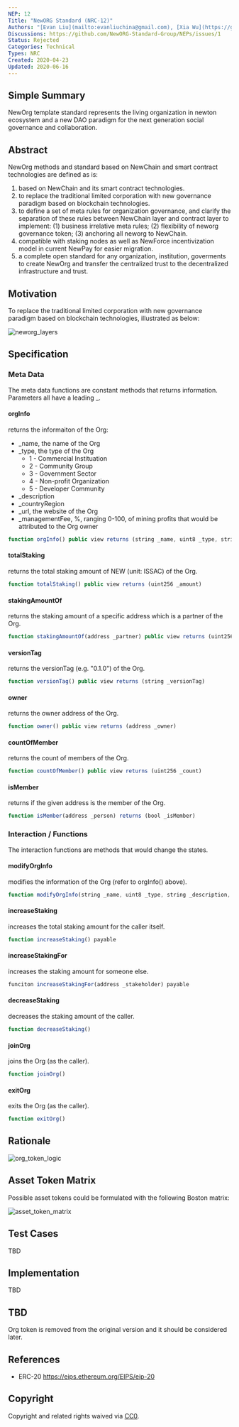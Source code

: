 ```yaml
---
NEP: 12
Title: "NewORG Standard (NRC-12)"
Authors: "[Evan Liu](mailto:evanliuchina@gmail.com), [Xia Wu](https://github.com/xiawu), [Lee Willson](https://github.com/leewillson), [Zhou Xiqiao](https://github.com/zhouxiqiao), [Yong Liu](mailto:liuyong5653@163.com), [Qu Jianwei](https://github.com/i29)"
Discussions: https://github.com/NewORG-Standard-Group/NEPs/issues/1
Status: Rejected
Categories: Technical
Types: NRC
Created: 2020-04-23
Updated: 2020-06-16
---
```


## Simple Summary

NewOrg template standard represents the living organization in newton ecosystem and a new DAO paradigm for the next generation social governance and collaboration.

## Abstract

NewOrg methods and standard based on NewChain and smart contract technologies are defined as is:

1. based on NewChain and its smart contract technologies.
2. to replace the traditional limited corporation with new governance paradigm based on blockchain technologies.
3. to define a set of meta rules for organization governance, and clarify the separation of these rules between NewChain layer and contract layer to implement: (1) business irrelative meta rules; (2) flexibility of neworg governance token; (3) anchoring all neworg to NewChain.
4. compatible with staking nodes as well as NewForce incentivization model in current NewPay for easier migration.
5. a complete open standard for any organization, institution, goverments to create NewOrg and transfer the centralized trust to the decentralized infrastructure and trust.

## Motivation

To replace the traditional limited corporation with new governance paradigm based on blockchain technologies, illustrated as below:

![neworg_layers](neworg_layers.png)

## Specification

### Meta Data

The meta data functions are constant methods that returns information. Parameters all have a leading \_.

#### orgInfo

returns the informaiton of the Org:

- \_name, the name of the Org
- \_type, the type of the Org
  - 1 - Commercial Instituation
  - 2 - Community Group
  - 3 - Government Sector
  - 4 - Non-profit Organization
  - 5 - Developer Community
- \_description
- \_countryRegion
- \_url, the website of the Org
- \_managementFee, %, ranging 0-100, of mining profits that would be attributed to the Org owner

```js
function orgInfo() public view returns (string _name, uint8 _type, string _description, string _contryRegion, string _url, uint8 _managementFee)
```

#### totalStaking

returns the total staking amount of NEW (unit: ISSAC) of the Org.

```js
function totalStaking() public view returns (uint256 _amount)
```

#### stakingAmountOf

returns the staking amount of a specific address which is a partner of the Org.

```js
function stakingAmountOf(address _partner) public view returns (uint256 _amount)
```

#### versionTag

returns the versionTag (e.g. "0.1.0") of the Org.

```js
function versionTag() public view returns (string _versionTag)
```

#### owner

returns the owner address of the Org.

```js
function owner() public view returns (address _owner)
```

#### countOfMember

returns the count of members of the Org.

```js
function countOfMember() public view returns (uint256 _count)
```

#### isMember

returns if the given address is the member of the Org.

```js
function isMember(address _person) returns (bool _isMember)
```

### Interaction / Functions

The interaction functions are methods that would change the states.

#### modifyOrgInfo

modifies the information of the Org (refer to orgInfo() above).

```js
function modifyOrgInfo(string _name, uint8 _type, string _description, string _contryRegion, string _url, uint8 _managementFee)
```

#### increaseStaking

increases the total staking amount for the caller itself.

```js
function increaseStaking() payable
```

#### increaseStakingFor

increases the staking amount for someone else.

```js
funciton increaseStakingFor(address _stakeholder) payable
```

#### decreaseStaking

decreases the staking amount of the caller.

```js
function decreaseStaking()
```

#### joinOrg

joins the Org (as the caller).

```js
function joinOrg()
```

#### exitOrg

exits the Org (as the caller).

```js
function exitOrg()
```

## Rationale

![org_token_logic](org_token_logic.png)

## Asset Token Matrix

Possible asset tokens could be formulated with the following Boston matrix:

![asset_token_matrix](asset_token_matrix.png)

## Test Cases

TBD

## Implementation

TBD

## TBD

Org token is removed from the original version and it should be considered later.

## References

- ERC-20 https://eips.ethereum.org/EIPS/eip-20

## Copyright

Copyright and related rights waived via [CC0](https://creativecommons.org/publicdomain/zero/1.0/).
